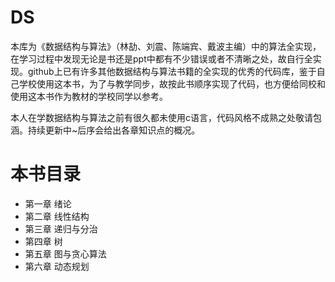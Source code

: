 # DS
本库为《数据结构与算法》（林劼、刘震、陈端宾、戴波主编）中的算法全实现，在学习过程中发现无论是书还是ppt中都有不少错误或者不清晰之处，故自行全实现。github上已有许多其他数据结构与算法书籍的全实现的优秀的代码库，鉴于自己学校使用这本书，为了与教学同步，故按此书顺序实现了代码，也方便给同校和使用这本书作为教材的学校同学以参考。

本人在学数据结构与算法之前有很久都未使用c语言，代码风格不成熟之处敬请包涵。持续更新中~后序会给出各章知识点的概况。



# 本书目录
- 第一章 绪论
- 第二章 线性结构
- 第三章 递归与分治
- 第四章 树
- 第五章 图与贪心算法
- 第六章 动态规划
